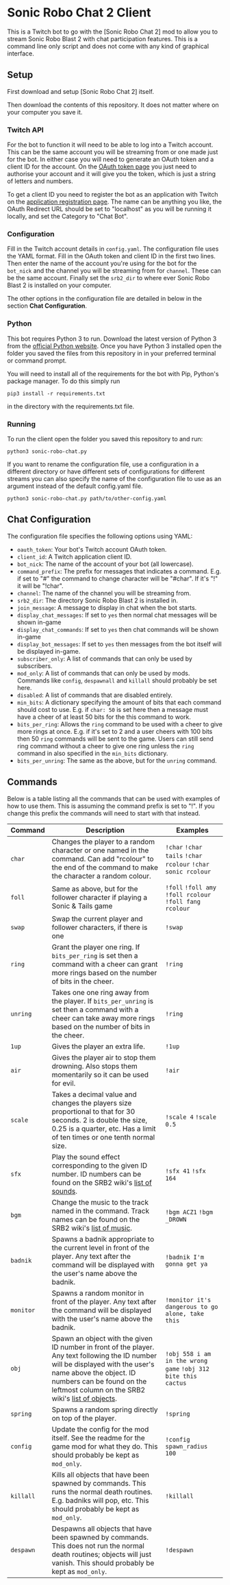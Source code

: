 # Sonic Robo Chat 2 Client

This is a Twitch bot to go with the [Sonic Robo Chat 2] mod to allow you to
stream Sonic Robo Blast 2 with chat participation features. This is a command
line only script and does not come with any kind of graphical interface.


## Setup

First download and setup [Sonic Robo Chat 2] itself.

Then download the contents of this repository. It does not matter where on your
computer you save it.


### Twitch API

For the bot to function it will need to be able to log into a Twitch account.
This can be the same account you will be streaming from or one made just for the
bot. In either case you will need to generate an OAuth token and a client ID for
the account. On the [OAuth token page] you just need to authorise your account
and it will give you the token, which is just a string of letters and numbers.

To get a client ID you need to register the bot as an application with Twitch
on the [application registration page]. The name can be anything you like, the
OAuth Redirect URL should be set to "localhost" as you will be running it
locally, and set the Category to "Chat Bot".

[OAuth token page]: https://twitchapps.com/tmi/
[application registration page]: https://dev.twitch.tv/console/apps/create

### Configuration

Fill in the Twitch account details in `config.yaml`. The configuration file uses
the YAML format. Fill in the OAuth token and client ID in the first two lines.
Then enter the name of the account you're using for the bot for the `bot_nick`
and the channel you will be streaming from for `channel`. These can be the same
account. Finally set the `srb2_dir` to where ever Sonic Robo Blast 2 is
installed on your computer.

The other options in the configuration file are detailed in below in the section
**Chat Configuration**.


### Python

This bot requires Python 3 to run. Download the latest version of Python 3 from
the [official Python website]. Once you have Python 3 installed open the folder
you saved the files from this repository in in your preferred terminal or
command prompt.

You will need to install all of the requirements for the bot with Pip, Python's
package manager. To do this simply run

`pip3 install -r requirements.txt`

in the directory with the requirements.txt file.


[official Python website]: https://python.org

### Running

To run the client open the folder you saved this repository to and run:

`python3 sonic-robo-chat.py`

If you want to rename the configuration file, use a configuration in a different
directory or have different sets of configurations for different streams you can
also specify the name of the configuration file to use as an argument instead of
the default config.yaml file.

`python3 sonic-robo-chat.py path/to/other-config.yaml`


## Chat Configuration

The configuration file specifies the following options using YAML:

* `oauth_token`: Your bot's Twitch account OAuth token.
* `client_id`: A Twitch application client ID.
* `bot_nick`: The name of the account of your bot (all lowercase).
* `command_prefix`: The prefix for messages that indicates a command. E.g. if
  set to "#" the command to change character will be "#char". If it's "!" it
  will be "!char".
* `channel`: The name of the channel you will be streaming from.
* `srb2_dir`: The directory Sonic Robo Blast 2 is installed in.
* `join_message`: A message to display in chat when the bot starts.
* `display_chat_messages`: If set to `yes` then normal chat messages will be
  shown in-game
* `display_chat_commands`: If set to `yes` then chat commands will be shown
  in-game
* `display_bot_messages`: If set to `yes` then messages from the bot itself will
  be displayed in-game.
* `subscriber_only`: A list of commands that can only be used by subscribers.
* `mod_only`: A list of commands that can only be used by mods. Commands like
  `config`, `despawnall` and `killall` should probably be set here.
* `disabled`: A list of commands that are disabled entirely.
* `min_bits`: A dictionary specifying the amount of bits that each command should
  cost to use. E.g. if `char: 50` is set here then a message must have a cheer
  of at least 50 bits for the this command to work.
* `bits_per_ring`: Allows the `ring` command to be used with a cheer to give 
  more rings at once. E.g. if it's set to 2 and a user cheers with 100 bits then
  50 `ring` commands will be sent to the game. Users can still send ring command
  without a cheer to give one ring unless the `ring` command in also specified
  in the `min_bits` dictionary.
* `bits_per_unring`: The same as the above, but for the `unring` command.

## Commands

Below is a table listing all the commands that can be used with examples of how
to use them. This is assuming the command prefix is set to "!". If you change
this prefix the commands will need to start with that instead.

| Command   | Description                                                                                                                                                                                                                                     | Examples                                                      |
|-----------|-------------------------------------------------------------------------------------------------------------------------------------------------------------------------------------------------------------------------------------------------|---------------------------------------------------------------|
| `char`    | Changes the player to a random character or one named in the command. Can add "rcolour" to the end of the command to make the character a random colour.                                                                                        | `!char` `!char tails` `!char rcolour` `!char sonic rcolour`   |
| `foll`    | Same as above, but for the follower character if playing a Sonic & Tails game                                                                                                                                                                   | `!foll` `!foll amy` `!foll rcolour` `!foll fang rcolour`      |
| `swap`    | Swap the current player and follower characters, if there is one                                                                                                                                                                                | `!swap`                                                       |
| `ring`    | Grant the player one ring. If `bits_per_ring` is set then a command with a cheer can grant more rings based on the number of bits in the cheer.                                                                                                 | `!ring`                                                       |
| `unring`  | Takes one one ring away from the player. If `bits_per_unring` is set then a command with a cheer can take away more rings based on the number of bits in the cheer.                                                                             | `!ring`                                                       |
| `1up`     | Gives the player an extra life.                                                                                                                                                                                                                 | `!1up`                                                        |
| `air`     | Gives the player air to stop them drowning. Also stops them momentarily so it can be used for evil.                                                                                                                                             | `!air`                                                        |
| `scale`   | Takes a decimal value and changes the players size proportional to that for 30 seconds. 2 is double the size, 0.25 is a quarter, etc. Has a limit of ten times or one tenth normal size.                                                        | `!scale 4` `!scale 0.5`                                       |
| `sfx`     | Play the sound effect corresponding to the given ID number. ID numbers can be found on the SRB2 wiki's [list of sounds].                                                                                                                        | `!sfx 41` `!sfx 164`                                          |
| `bgm`     | Change the music to the track named in the command. Track names can be found on the SRB2 wiki's [list of music].                                                                                                                                | `!bgm ACZ1` `!bgm _DROWN`                                     |
| `badnik`  | Spawns a badnik appropriate to the current level in front of the player. Any text after the command will be displayed with the user's name above the badnik.                                                                                    | `!badnik I'm gonna get ya`                                    |
| `monitor` | Spawns a random monitor in front of the player. Any text after the command will be displayed with the user's name above the badnik.                                                                                                             | `!monitor it's dangerous to go alone, take this`              |
| `obj`     | Spawn an object with the given ID number in front of the player. Any text following the ID number will be displayed with the user's name above the object. ID numbers can be found on the leftmost column on the SRB2 wiki's [list of objects]. | `!obj 558 i am in the wrong game` `!obj 312 bite this cactus` |
| `spring`  | Spawns a random spring directly on top of the player.                                                                                                                                                                                           | `!spring`                                                     |
| `config`  | Update the config for the mod itself. See the readme for the game mod for what they do. This should probably be kept as `mod_only`.                                                                                                             | `!config spawn_radius 100`                                    |
| `killall` | Kills all objects that have been spawned by commands. This runs the normal death routines. E.g. badniks will pop, etc. This should probably be kept as `mod_only`.                                                                              | `!killall`                                                    |
| `despawn` | Despawns all objects that have been spawned by commands. This does not run the normal death routines; objects will just vanish. This should probably be kept as `mod_only`.                                                                     | `!despawn`                                                    |

[list of sounds]: https://wiki.srb2.org/wiki/List_of_sounds
[list of music]: https://wiki.srb2.org/wiki/List_of_music
[list of objects]: https://wiki.srb2.org/wiki/List_of_Object_types
